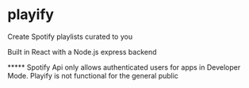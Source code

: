 # playify

Create Spotify playlists curated to you

Built in React with a Node.js express backend

***** Spotify Api only allows authenticated users for apps in Developer Mode. Playify is not functional for the general public
